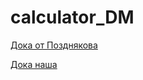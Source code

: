 # calculator_DM

[Дока от Позднякова](https://docs.google.com/document/u/0/d/1Dv_6AIhxg_3ezu6VMcEnMpyfRzgym9l8PmE4ULGfjgM/mobilebasic)

[Дока наша](https://docs.google.com/document/d/1U6PXU9S1H9UYg6vOdKlbHRTDxDVNCQ8lelEw45oxRsc/edit?usp=sharing)
